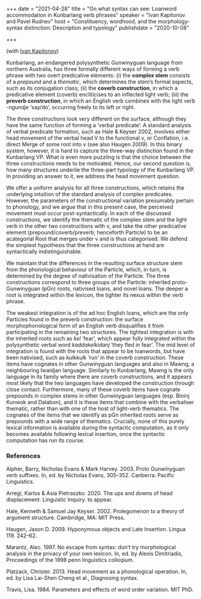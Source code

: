 +++
date = "2021-04-28"
title = "On what syntax can see: Loanword accommodation in Kunbarlang verb phrases"
speaker = "Ivan Kapitonov and Pavel Rudnev"
host = "Constituency, wordhood, and the morphology-syntax distinction: Description and typology"
publishdate = "2020-10-08"

+++

(with [Ivan Kapitonov](https://ifl.phil-fak.uni-koeln.de/en/general-linguistics/people/dr-kapitonov))


Kunbarlang, an endangered polysynthetic Gunwinyguan language from northern Australia, has three formally different ways of forming a verb phrase with two overt predicative elements: (i) the **complex stem** consists of a *prepound* and a *thematic*, which determines the stem’s formal aspects, such as its conjugation class; (ii) the **coverb construction**, in which a predicative element (coverb) encliticises to an inflected light verb; (iii) the **preverb construction**, in which an English verb combines with the light verb *-ngundje* ‘say/do’, occurring freely to its left or right.

The three constructions look very different on the surface, although they have the same function of forming a ‘verbal predicate’. A standard analysis of verbal predicate formation, such as Hale & Keyser 2002, involves either head movement of the verbal head V to the functional v, or Conflation, i.e. direct Merge of some root into v (see also Haugen 2009). In this binary system, however, it is hard to capture the three-way distinction found in the Kunbarlang VP. What is even more puzzling is that the choice between the three constructions needs to be motivated. Hence, our second question is, how many structures underlie the three-part typology of the Kunbarlang VP. In providing an answer to it, we address the head movement question.

We offer a uniform analysis for all three constructions, which retains the underlying intuition of the standard analysis of complex predicates. However, the parameters of the constructional variation presumably pertain to phonology, and we argue that in this present case, the perceived movement must occur post-syntactically. In each of the discussed constructions, we identify the thematic of the complex stem and the light verb in the other two constructions with v, and take the other predicative element (prepound/coverb/preverb; henceforth Particle) to be an acategorial Root that merges under v and is thus categorised. We defend the simplest hypothesis that the three constructions at hand are syntactically indistinguishable.

We maintain that the differences in the resulting surface structure stem from the phonological behaviour of the Particle, which, in turn, is determined by the degree of nativisation of the Particle. The three constructions correspond to three groups of the Particle: inherited proto-Gunwinyguan (pGn) roots, nativised loans, and novel loans. The deeper a root is integrated within the lexicon, the tighter its nexus within the verb phrase.

The weakest integration is of the ad hoc English loans, which are the only Particles found in the preverb construction: the surface morphophonological form of an English verb disqualifies it from participating in the remaining two structures. The tightest integration is with the inherited roots such as *kel* ‘fear’, which appear fully integrated within the polysynthetic verbal word *kaddakelkidanj* ‘they fled in fear’. The mid level of integration is found with the roots that appear to be loanwords, but have been nativised, such as *kulkkulk* ‘run’ in the coverb construction. These items have cognates in other Gunwinyguan languages and also in Mawng, a neighbouring Iwaidjan language. Similarly to Kunbarlang, Mawng is the only language in its family where there are coverb constructions, and it appears most likely that the two languages have developed the construction through close contact. Furthermore, many of these coverb items have cognate prepounds in complex stems in other Gunwinyguan languages (esp. Bininj Kunwok and Dalabon), and it is these items that combine with the verbaliser thematic, rather than with one of the host of light-verb thematics. The cognates of the items that we identify as pGn inherited roots serve as prepounds with a wide range of thematics. Crucially, none of this purely lexical information is available during the syntactic computation, as it only becomes available following lexical insertion, once the syntactic computation has run its course.

### References ###

Alpher, Barry, Nicholas Evans & Mark Harvey. 2003. Proto Gunwinyguan verb suffixes. In, ed. by Nicholas Evans, 305–352. Canberra: Pacific Linguistics. 

Arregi, Karlos & Asia Pietraszko. 2020. The ups and downs of head displacement. Linguistic Inquiry. to appear. 

Hale, Kenneth & Samuel Jay Keyser. 2002. Prolegomenon to a theory of argument structure. Cambridge, MA: MIT Press. 

Haugen, Jason D. 2009. Hyponymous objects and Late Insertion. Lingua 119. 242–62. 

Marantz, Alec. 1997. No escape from syntax: don’t try morphological analysis in the privacy of your own lexicon. In, ed. by Alexis Dimitriadis, Proceedings of the 1998 penn linguistics colloqium. 

Platzack, Christer. 2013. Head movement as a phonological operation. In, ed. by Lisa Lai-Shen Cheng et al., Diagnosing syntax. 

Travis, Lisa. 1984. Parameters and effects of word order variation. MIT PhD.




